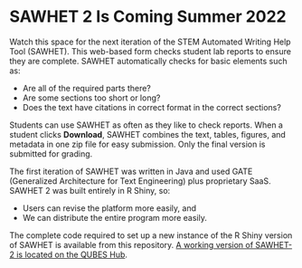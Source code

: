 # SAWHET 2 Is Coming Summer 2022
Watch this space for the next iteration of the STEM Automated Writing Help Tool (SAWHET). This web-based form checks student lab reports to ensure they are complete. SAWHET automatically checks for basic elements such as:

* Are all of the required parts there?
* Are some sections too short or long?
* Does the text have citations in correct format in the correct sections?

Students can use SAWHET as often as they like to check reports. When a student clicks __Download__, SAWHET combines the text, tables, figures, and metadata in one zip file for easy submission. Only the final version is submitted for grading. 

The first iteration of SAWHET was written in Java and used GATE (Generalized Architecture for Text Engineering) plus proprietary SaaS. SAWHET 2 was built entirely in R Shiny, so:

* Users can revise the platform more easily, and
* We can distribute the entire program more easily.

The complete code required to set up a new instance of the R Shiny version of SAWHET is available from this repository. [A working version of SAWHET-2 is located on the QUBES Hub](https://qubeshub.org/community/groups/stemwritingproject/automation/reportcollector). 

